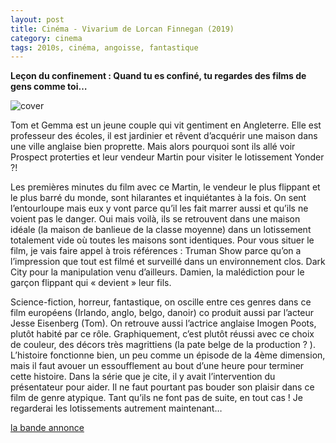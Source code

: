 ```yaml
---
layout: post
title: Cinéma - Vivarium de Lorcan Finnegan (2019)
category: cinema
tags: 2010s, cinéma, angoisse, fantastique
---
```


**Leçon du confinement : Quand tu es confiné, tu regardes des films de gens comme toi…**

![cover](https://cheziceman.files.wordpress.com/2020/03/vivarium.jpeg)

Tom et Gemma est un jeune couple qui vit gentiment en Angleterre. Elle est professeur des écoles, il est jardinier et rêvent d’acquérir une maison dans une ville anglaise bien proprette. Mais alors pourquoi sont ils allé voir Prospect proterties et leur vendeur Martin pour visiter le lotissement Yonder ?!

Les premières minutes du film avec ce Martin, le vendeur le plus flippant et le plus barré du monde, sont hilarantes et inquiétantes à la fois. On sent l’entourloupe mais eux y vont parce qu’il les fait marrer aussi et qu’ils ne voient pas le danger. Oui mais voilà, ils se retrouvent dans une maison idéale (la maison de banlieue de la classe moyenne) dans un lotissement totalement vide où toutes les maisons sont identiques. Pour vous situer le film, je vais faire appel à trois références : Truman Show parce qu’on a l’impression que tout est filmé et surveillé dans un environnement clos. Dark City pour la manipulation venu d’ailleurs. Damien, la malédiction pour le garçon flippant qui « devient » leur fils.

Science-fiction, horreur, fantastique, on oscille entre ces genres dans ce film européens (Irlando, anglo, belgo, danoir) co produit aussi par l’acteur Jesse Eisenberg (Tom). On retrouve aussi l’actrice anglaise Imogen Poots, plutôt habité par ce rôle. Graphiquement, c’est plutôt réussi avec ce choix de couleur, des décors très magrittiens (la pate belge de la production ? ). L’histoire fonctionne bien, un peu comme un épisode de la 4ème dimension, mais il faut avouer un essoufflement au bout d’une heure pour terminer cette histoire. Dans la série que je cite, il y avait l’intervention du présentateur pour aider. Il ne faut pourtant pas bouder son plaisir dans ce film de genre atypique. Tant qu’ils ne font pas de suite, en tout cas ! Je regarderai les lotissements autrement maintenant…

[la bande annonce](https://youtu.be/m7z4L4gy4M4)
